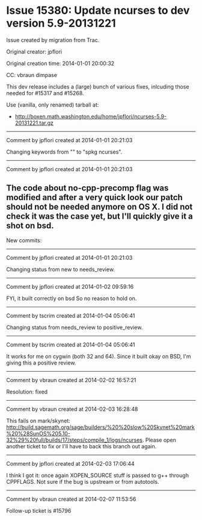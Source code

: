 # Issue 15380: Update ncurses to dev version 5.9-20131221

Issue created by migration from Trac.

Original creator: jpflori

Original creation time: 2014-01-01 20:00:32

CC:  vbraun dimpase

This dev release includes a (large) bunch of various fixes, inlcuding those needed for #15317 and #15268.

Use (vanilla, only renamed) tarball at:
* http://boxen.math.washington.edu/home/jpflori/ncurses-5.9-20131221.tar.gz


---

Comment by jpflori created at 2014-01-01 20:21:03

Changing keywords from "" to "spkg ncurses".


---

Comment by jpflori created at 2014-01-01 20:21:03

The code about no-cpp-precomp flag was modified and after a very quick look our patch should not be needed anymore on OS X.
I did not check it was the case yet, but I'll quickly give it a shot on bsd.
----
New commits:


---

Comment by jpflori created at 2014-01-01 20:21:03

Changing status from new to needs_review.


---

Comment by jpflori created at 2014-01-02 09:59:16

FYI, it built correctly on bsd
So no reason to hold on.


---

Comment by tscrim created at 2014-01-04 05:06:41

Changing status from needs_review to positive_review.


---

Comment by tscrim created at 2014-01-04 05:06:41

It works for me on cygwin (both 32 and 64). Since it built okay on BSD, I'm giving this a positive review.


---

Comment by vbraun created at 2014-02-02 16:57:21

Resolution: fixed


---

Comment by vbraun created at 2014-02-03 16:28:48

This fails on mark/skynet: http://build.sagemath.org/sage/builders/%20%20slow%20Skynet%20mark%20%28SunOS%205.10-32%29%20full/builds/17/steps/compile_1/logs/ncurses. Please open another ticket to fix or I'll have to back this branch out again.


---

Comment by jpflori created at 2014-02-03 17:06:44

I think I got it: once again XOPEN_SOURCE stuff is passed to g++ through CPPFLAGS.
Not sure if the bug is upstream or from autotools.


---

Comment by vbraun created at 2014-02-07 11:53:56

Follow-up ticket is #15796
